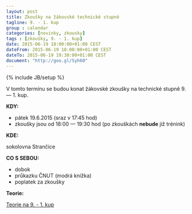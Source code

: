 ```yaml
---
layout: post
title: Zkoušky na žákovské technické stupně
tagline: 9. - 1. kup
group : calendar
categories: [novinky, zkousky]
tags : [zkoušky, 9. - 1. kup]
date: 2015-06-19 18:00:00+01:00 CEST
dateFrom: 2015-06-19 18:00:00+01:00 CEST
dateTo: 2015-06-19 19:30:00+01:00 CEST
document: "http://goo.gl/Syh60"
---
```

{% include JB/setup %}

V tomto termínu se budou konat žákovské zkoušky na technické stupně 9. &mdash; 1. kup.

**KDY:**

- pátek 19.6.2015 (sraz v 17:45 hod)
- zkoušky jsou od 18:00 &mdash; 19:30 hod (po zkouškách **nebude** již trénink)

**KDE:**

sokolovna Strančice

**CO S SEBOU:**

- dobok
- průkazku ČNUT (modrá knížka)
- poplatek za zkoušky

**Teorie:**

<a href="{{page.document}}" class="btn btn-success" target="_blank" title="Teorie na 9. - 1. kup">Teorie na 9. - 1. kup</a>
